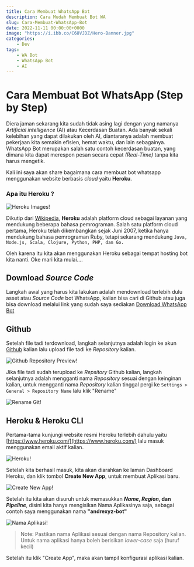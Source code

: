 ```yaml
---
title: Cara Membuat WhatsApp Bot
description: Cara Mudah Membuat Bot WA
slug: Cara-Membuat-WhatsApp-Bot
date: 2022-11-11 00:00:00+0000
image: "https://i.ibb.co/C68VJDZ/Hero-Banner.jpg"
categories:
    - Dev
tags:
    - WA Bot
    - WhatsApp Bot
    - AI
---
```


# Cara Membuat Bot WhatsApp (Step by Step)

Diera jaman sekarang kita sudah tidak asing lagi dengan yang namanya _Artificial intelligence_ (AI) atau Kecerdasan Buatan. Ada banyak sekali kelebihan yang dapat dilakukan oleh AI, diantaranya adalah membuat pekerjaan kita semakin efisien, hemat waktu, dan lain sebagainya. WhatsApp Bot merupakan salah satu contoh kecerdasan buatan, yang dimana kita dapat merespon pesan secara cepat _(Real-Time)_ tanpa kita harus mengetik.

Kali ini saya akan share bagaimana cara membuat bot whatsapp menggunakan website berbasis _cloud_ yaitu **Heroku**.

### Apa itu Heroku ?

![Heroku Images!](https://i.postimg.cc/pd2GdL7K/heroku.png "Heroku")

Dikutip dari [Wikipedia](https://en.wikipedia.org/wiki/Heroku), **Heroku** adalah platform cloud sebagai layanan yang mendukung beberapa bahasa pemrograman. Salah satu platform cloud pertama, Heroku telah dikembangkan sejak Juni 2007, ketika hanya mendukung bahasa pemrograman Ruby, tetapi sekarang mendukung `Java, Node.js, Scala, Clojure, Python, PHP, dan Go.`

Oleh karena itu kita akan menggunakan Heroku sebagai tempat hosting bot kita nanti. Oke mari kita mulai....

## Download _Source Code_

Langkah awal yang harus kita lakukan adalah mendownload terlebih dulu asset atau _Source Code_ bot WhatsApp, kalian bisa cari di Github atau juga bisa download melalui link yang sudah saya sediakan <a href="https://github.com/4ndrexyz/KatoBot-v1" target="_blank">Download WhatsApp Bot</a> 

## Github

Setelah file tadi terdownload, langkah selanjutnya adalah login ke akun [Github](https://github.com) kalian lalu upload file tadi ke _Repository_ kalian.

![Github Repository Preview!](https://i.postimg.cc/PqgzHbPx/repository.png "Github Repository Preview")

Jika file tadi sudah terupload ke _Repsitory_ Github kalian, langkah selanjutnya adalah mengganti nama _Repository_ sesuai dengan keinginan kalian, untuk mengganti nama _Repository_ kalian tinggal pergi ke `Settings > General > Repository Name` lalu klik "Rename"

![Rename Git!](https://i.postimg.cc/MG1cFscC/rename.jpg "Rename Repository")

## Heroku & Heroku CLI

Pertama-tama kunjungi website resmi Heroku terlebih dahulu yaitu [https://www.heroku.com/](https://www.heroku.com/) lalu masuk menggunakan email aktif kalian.

![Heroku!](https://i.postimg.cc/yNxRnDb1/login-heroku.png "Heroku Web Preview")

Setelah kita berhasil masuk, kita akan diarahkan ke laman Dashboard Heroku, dan klik tombol **Create New App**, untuk membuat Aplikasi baru.

![Create New App!](https://i.postimg.cc/bNVFZrFC/create-app.jpg "Create New App")

Setelah itu kita akan disuruh untuk memasukkan **_Name_, _Region_, dan _Pipeline_**, disini kita hanya mengisikan Nama Aplikasinya saja, sebagai contoh saya menggunakan nama **"andrexyz-bot"**

![Nama Aplikasi!](https://i.postimg.cc/Gh4xSQqK/name-app.jpg "Nama Aplikasi Heroku")

> Note:
> Pastikan nama Aplikasi sesuai dengan nama Repository kalian. 
> Untuk nama aplikasi hanya boleh berisikan _lower-case_ saja (huruf kecil)

Setelah itu klik "Create App", maka akan tampil konfigurasi aplikasi kalian.
